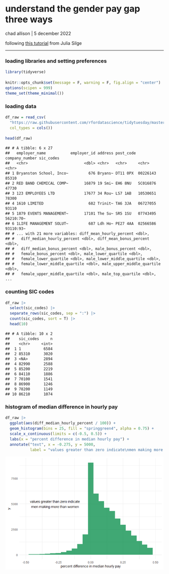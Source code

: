 understand the gender pay gap three ways
================
chad allison \| 5 december 2022

following [this tutorial](https://juliasilge.com/blog/pay-gap-uk/) from
Julia Silge

------------------------------------------------------------------------

### loading libraries and setting preferences

``` r
library(tidyverse)

knitr::opts_chunk$set(message = F, warning = F, fig.align = "center")
options(scipen = 999)
theme_set(theme_minimal())
```

### loading data

``` r
df_raw = read_csv(
  "https://raw.githubusercontent.com/rfordatascience/tidytuesday/master/data/2022/2022-06-28/paygap.csv",
  col_types = cols())

head(df_raw)
```

    ## # A tibble: 6 x 27
    ##   employer_name           employer_id address post_code company_number sic_codes
    ##   <chr>                         <dbl> <chr>   <chr>     <chr>          <chr>    
    ## 1 Bryanston School, Inco~         676 Bryans~ DT11 0PX  00226143       85310    
    ## 2 RED BAND CHEMICAL COMP~       16879 19 Smi~ EH6 8NU   SC016876       47730    
    ## 3 123 EMPLOYEES LTD             17677 34 Rou~ LS7 1AB   10530651       78300    
    ## 4 1610 LIMITED                    682 Trinit~ TA6 3JA   06727055       93110    
    ## 5 1879 EVENTS MANAGEMENT~       17101 The Su~ SR5 1SU   07743495       56210:70~
    ## 6 1LIFE MANAGEMENT SOLUT~         687 Ldh Ho~ PE27 4AA  02566586       93110:93~
    ## # ... with 21 more variables: diff_mean_hourly_percent <dbl>,
    ## #   diff_median_hourly_percent <dbl>, diff_mean_bonus_percent <dbl>,
    ## #   diff_median_bonus_percent <dbl>, male_bonus_percent <dbl>,
    ## #   female_bonus_percent <dbl>, male_lower_quartile <dbl>,
    ## #   female_lower_quartile <dbl>, male_lower_middle_quartile <dbl>,
    ## #   female_lower_middle_quartile <dbl>, male_upper_middle_quartile <dbl>,
    ## #   female_upper_middle_quartile <dbl>, male_top_quartile <dbl>, ...

### counting SIC codes

``` r
df_raw |>
  select(sic_codes) |>
  separate_rows(sic_codes, sep = ":") |>
  count(sic_codes, sort = T) |>
  head(10)
```

    ## # A tibble: 10 x 2
    ##    sic_codes     n
    ##    <chr>     <int>
    ##  1 1          6584
    ##  2 85310      3020
    ##  3 <NA>       2894
    ##  4 82990      2588
    ##  5 85200      2219
    ##  6 84110      1886
    ##  7 70100      1541
    ##  8 86900      1246
    ##  9 78200      1149
    ## 10 86210      1074

### histogram of median difference in hourly pay

``` r
df_raw |>
  ggplot(aes(diff_median_hourly_percent / 100)) +
  geom_histogram(bins = 25, fill = "springgreen4", alpha = 0.75) +
  scale_x_continuous(limits = c(-0.5, 0.5)) +
  labs(x = "percent difference in median hourly pay") +
  annotate("text", x = -0.275, y = 5000,
           label = "values greater than zero indicate\nmen making more than women")
```

<img src="pay_gap_files/figure-gfm/unnamed-chunk-4-1.png" style="display: block; margin: auto;" />
